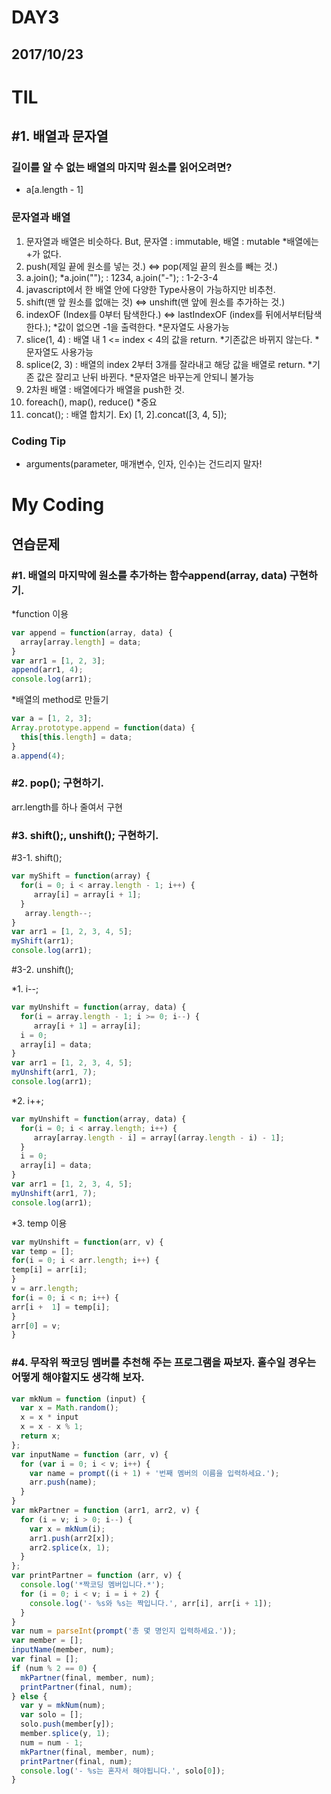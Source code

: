 DAY3
====
2017/10/23
----------
# TIL
## #1. 배열과 문자열
### 길이를 알 수 없는 배열의 마지막 원소를 읽어오려면?
- a[a.length - 1]
### 문자열과 배열
1. 문자열과 배열은 비슷하다. But, 문자열 : immutable, 배열 : mutable
   *배열에는 +가 없다.
2. push(제일 끝에 원소를 넣는 것.) <=> pop(제일 끝의 원소를 빼는 것.)
3. a.join();
   *a.join(""); : 1234, a.join("-"); : 1-2-3-4
4. javascript에서 한 배열 안에 다양한 Type사용이 가능하지만 비추천.
5. shift(맨 앞 원소를 없애는 것) <=> unshift(맨 앞에 원소를 추가하는 것.)
6. indexOF (Index를 0부터 탐색한다.) <=> lastIndexOF (index를 뒤에서부터탐색한다.);
   *값이 없으면 -1을 출력한다.
   *문자열도 사용가능
7. slice(1, 4) : 배열 내 1 <= index < 4의 값을 return.
   *기존값은 바뀌지 않는다.
   *문자열도 사용가능
8. splice(2, 3) : 배열의 index 2부터 3개를 잘라내고 해당 값을 배열로  return.
   *기존 값은 잘리고 난뒤 바뀐다.
   *문자열은 바꾸는게 안되니 불가능
9. 2차원 배열 : 배열에다가 배열을 push한 것.
10. foreach(), map(), reduce() *중요
11. concat(); : 배열 합치기. Ex) [1, 2].concat([3, 4, 5]);
### Coding Tip
- arguments(parameter, 매개변수, 인자, 인수)는 건드리지 말자!
# My Coding
## 연습문제
### #1. 배열의 마지막에 원소를 추가하는 함수append(array, data) 구현하기.
*function 이용
~~~~~~~~~~~~~~~javascript
var append = function(array, data) {
  array[array.length] = data;
}
var arr1 = [1, 2, 3];
append(arr1, 4);
console.log(arr1);
~~~~~~~~~~~~~~~
*배열의 method로 만들기
~~~~~~~~~~~~~~javascript
var a = [1, 2, 3];
Array.prototype.append = function(data) {
  this[this.length] = data;
}
a.append(4);
~~~~~~~~~~~~~~
### #2. pop(); 구현하기.
arr.length를 하나 줄여서 구현
### #3. shift();, unshift(); 구현하기.
  #3-1. shift();
~~~~~~~~~~~~~~~~javascript
var myShift = function(array) {
  for(i = 0; i < array.length - 1; i++) {
     array[i] = array[i + 1];
  }
   array.length--;
}
var arr1 = [1, 2, 3, 4, 5];
myShift(arr1);
console.log(arr1);
~~~~~~~~~~~~~~~~
  #3-2. unshift();

*1. i--;
~~~~~~~~~~~~~~~~~~~~javascript
var myUnshift = function(array, data) {
  for(i = array.length - 1; i >= 0; i--) {
     array[i + 1] = array[i];
  i = 0;
  array[i] = data;
}
var arr1 = [1, 2, 3, 4, 5];
myUnshift(arr1, 7);
console.log(arr1);
~~~~~~~~~~~~~~~~~~~~
*2. i++;
~~~~~~~~~~~~~~~~~~~~javascript
var myUnshift = function(array, data) {
  for(i = 0; i < array.length; i++) {
     array[array.length - i] = array[(array.length - i) - 1];
  }
  i = 0;
  array[i] = data;
}
var arr1 = [1, 2, 3, 4, 5];
myUnshift(arr1, 7);
console.log(arr1);
~~~~~~~~~~~~~~~~~~~~
*3. temp 이용
~~~~~~~~~~~~~~~~~~~~javascript
var myUnshift = function(arr, v) {
var temp = [];
for(i = 0; i < arr.length; i++) {
temp[i] = arr[i];
}
v = arr.length;
for(i = 0; i < n; i++) {
arr[i +  1] = temp[i];
}
arr[0] = v;
}
~~~~~~~~~~~~~~~~~~~~
### #4. 무작위 짝코딩 멤버를 추천해 주는 프로그램을 짜보자. 홀수일 경우는 어떻게 해야할지도 생각해 보자.
~~~~~~~~~~~~~~~~~~~javascript
var mkNum = function (input) {
  var x = Math.random();
  x = x * input
  x = x - x % 1;
  return x;
};
var inputName = function (arr, v) {
  for (var i = 0; i < v; i++) {
    var name = prompt((i + 1) + '번째 멤버의 이름을 입력하세요.');
    arr.push(name);
  }
}
var mkPartner = function (arr1, arr2, v) {
  for (i = v; i > 0; i--) {
    var x = mkNum(i);
    arr1.push(arr2[x]);
    arr2.splice(x, 1);
  }
};
var printPartner = function (arr, v) {
  console.log('*짝코딩 멤버입니다.*');
  for (i = 0; i < v; i = i + 2) {
    console.log('- %s와 %s는 짝입니다.', arr[i], arr[i + 1]);
  }
}
var num = parseInt(prompt('총 몇 명인지 입력하세요.'));
var member = [];
inputName(member, num);
var final = [];
if (num % 2 == 0) {
  mkPartner(final, member, num);
  printPartner(final, num);
} else {
  var y = mkNum(num);
  var solo = [];
  solo.push(member[y]);
  member.splice(y, 1);
  num = num - 1;
  mkPartner(final, member, num);
  printPartner(final, num);
  console.log('- %s는 혼자서 해야됩니다.', solo[0]);
}
~~~~~~~~~~~~~~~~~~~
